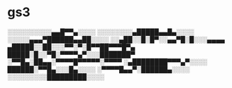 gs3
===

░░░░░░░░░░▄▄█▀▀▄░░░░
░░░░░░░░▄█████▄▄█▄░░░░
░░░░░▄▄▄▀██████▄▄██░░░░
░░▄██░░█░█▀░░▄▄▀█░█░░░▄▄▄▄
▄█████░░██░░░▀▀░▀░█▀▀██▀▀▀█▀▄
█████░█░░▀█░▀▀▀▀▄▀░░░███████▀
░▀▀█▄░██▄▄░▀▀▀▀█▀▀▀▀▀░▀▀▀▀
░▄████████▀▀▀▄▀░░░░
██████░▀▀█▄░░░█▄░░░░
░▀▀▀▀█▄▄▀░██████▄░░░░
░░░░░░░░░█████████░░░░